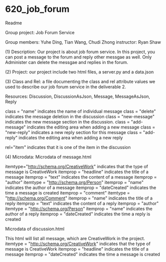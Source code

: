# 620_job_forum

Readme 

Group project: Job Forum Service

Group 
members: Yuhe Ding, Tian Wang, Chudi Zhong
instructor: Ryan Shaw

(1) Description: Our project is about job forum service. In this project, you can post a message to the forum and reply other messgae as well. Only Administer can delete the messgae and replies in the forum.

(2) Project: our project include two html files, a server.py and a data.json

(3) Class and Rel:
a file documenting the class and rel attribute values we used to describe our job forum service in the deliverable 2. 

Resources: Discussion, DiscussionAsJson, Message, MessageAsJson, Reply 

class = "name" indicates the name of individual message
class = "delete" indicates the message deletion in the discussion 
class = "new-message" indicates the new message section in the discussion.
class = "add-message" indicates the editing area when adding a new message
class = "new-reply" indicates a new reply section for this message
class = "add-reply" indicates the editing area when adding a new reply

rel="item" indicates that it is one of the item in the discussion

(4) Microdata:
Microdata of message.html

itemtype="http://schema.org/CreativeWork" indicates that the type of message is CreativeWork
itemprop = "headline" indicates the title of a message 
itemprop = "text" indicates the content of a message
itemprop = "author" itemtype = "http://schema.org/Person" 
	itemprop = "name" indicates the author of a message
itemprop = "dateCreated" indicates the time a message is created
itemprop = "comment" itemtype = "http://schema.org/Comment"
	itemprop = "name" indicates the title of a reply
	itemprop = "text" indicates the content of a reply
	itemprop = "author" itemtype = "http://schema.org/Person"
	itemprop = "name" indicates the author of a reply
	itemprop = "dateCreated" indicates the time a reply is created


Microdata of discussion.html

This html will list all message, which are CreativeWork in the project.
itemtype = "http://schema.org/CreativeWork" indicates that the type of message is CreativeWork
itemprop = "headline" indicates the title of a message
itemprop = "dateCreated" indicates the time a message is created 
